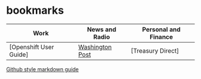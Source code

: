 # bookmarks
Work|News and Radio|Personal and Finance
-------------|--------------|------------
[Openshift User Guide] | [Washington Post](https://www.washingtonpost.com)|[Treasury Direct]


[Github style markdown guide](https://guides.github.com/features/mastering-markdown/)
